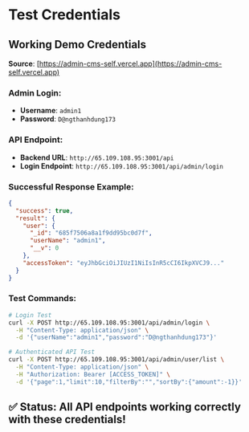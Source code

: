 # Test Credentials

## Working Demo Credentials

**Source**: [https://admin-cms-self.vercel.app](https://admin-cms-self.vercel.app)

### Admin Login:
- **Username**: `admin1`
- **Password**: `D@ngthanhdung173`

### API Endpoint:
- **Backend URL**: `http://65.109.108.95:3001/api`
- **Login Endpoint**: `http://65.109.108.95:3001/api/admin/login`

### Successful Response Example:
```json
{
  "success": true,
  "result": {
    "user": {
      "_id": "685f7506a8a1f9dd95bc0d7f",
      "userName": "admin1",
      "__v": 0
    },
    "accessToken": "eyJhbGciOiJIUzI1NiIsInR5cCI6IkpXVCJ9..."
  }
}
```

### Test Commands:
```bash
# Login Test
curl -X POST http://65.109.108.95:3001/api/admin/login \
  -H "Content-Type: application/json" \
  -d '{"userName":"admin1","password":"D@ngthanhdung173"}'

# Authenticated API Test
curl -X POST http://65.109.108.95:3001/api/admin/user/list \
  -H "Content-Type: application/json" \
  -H "Authorization: Bearer [ACCESS_TOKEN]" \
  -d '{"page":1,"limit":10,"filterBy":"","sortBy":{"amount":-1}}'
```

## ✅ Status: All API endpoints working correctly with these credentials! 